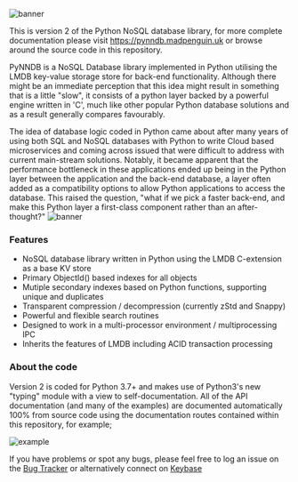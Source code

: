 ![banner](docs/assets/images/pynndb-banner.png)

This is version 2 of the Python NoSQL database library, for more complete documentation
please visit https://pynndb.madpenguin.uk or browse around the source code in this
repository.

PyNNDB is a NoSQL Database library implemented in Python utilising the LMDB key-value storage store for back-end functionality. Although there might be an immediate perception that this idea might result in something that is a little "slow", it consists of a python layer backed by a powerful engine written in 'C', much like other popular Python database solutions and as a result generally compares favourably.

The idea of database logic coded in Python came about after many years of using both SQL and NoSQL databases with Python to write Cloud based microservices and coming across issued that were difficult to address with current main-stream solutions. Notably, it became apparent that the performance bottleneck in these applications ended up being in the Python layer between the application and the back-end database, a layer often added as a compatibility options to allow Python applications to access the database. This raised the question, "what if we pick a faster back-end, and make this Python layer a first-class component rather than an after-thought?"
![banner](docs/assets/images/pynndb.svg)

### Features

* NoSQL database library written in Python using the LMDB C-extension as a base KV store
* Primary ObjectId() based indexes for all objects
* Mutiple secondary indexes based on Python functions, supporting unique and duplicates
* Transparent compression / decompression (currently zStd and Snappy)
* Powerful and flexible search routines
* Designed to work in a multi-processor environment / multiprocessing IPC
* Inherits the features of LMDB including ACID transaction processing

### About the code

Version 2 is coded for Python 3.7+ and makes use of Python3's new "typing" module with a view to self-documentation. All of
the API documentation (and many of the examples) are documented automatically 100% from source code using the documentation
routes contained within this repository, for example;

![example](docs/assets/images/docs-example.png)

If you have problems or spot any bugs, please feel free to log an issue on the [Bug Tracker](https://gitlab.com/oddjobz/pynndb2/-/issues) or alternatively
connect on [Keybase](https://keybase.io/garethbult)